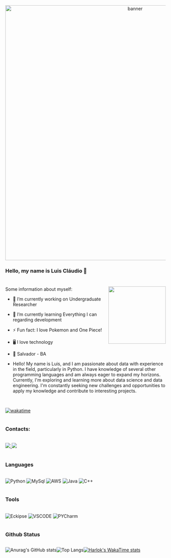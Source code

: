 <div align="center">
	<img alt="banner" width="800" src="https://i.pinimg.com/originals/8a/e8/26/8ae826dba6a224dba3e49bf045583254.gif">
</div>

### Hello, my name is Luis Cláudio 👋
#

<div >
Some information about myself: <img align="right" height="180em" src="https://64.media.tumblr.com/3892edcdc09979fbeb236984a023a0d4/tumblr_n2ggk0XKYZ1s1rd1xo1_400.gifv"> 
</div>

- 🔭 I’m currently working on Undergraduate Researcher
- 🌱 I’m currently learning Everything I can regarding development
- ⚡ Fun fact: I love Pokemon and One Piece!
- 🖥️ I love technology
- 📍 Salvador - BA

- Hello! My name is Luis, and I am passionate about data with experience in the field, particularly in Python. I have knowledge of several other programming languages and am always eager to expand my horizons. Currently, I'm exploring and learning more about data science and data engineering. I'm constantly seeking new challenges and opportunities to apply my knowledge and contribute to interesting projects.

<br>

[![wakatime](https://wakatime.com/badge/user/d723f998-331a-49da-8c6c-41d1696f45b1.svg)](https://wakatime.com/@d723f998-331a-49da-8c6c-41d1696f45b1)
#


### Contacts:
<br/>

<a href="https://www.linkedin.com/in/luis-claudioteixeira-/" target="_blank">
  <img src="https://img.shields.io/badge/LinkedIn-0077B5?style=for-the-badge&logo=linkedin&logoColor=white">
  </a> 
  <a href="mailto:lu.claudio14@hotmail.com">
  <img src="https://img.shields.io/badge/Gmail-D14836?style=for-the-badge&logo=gmail&logoColor=white">
  </a>
  
#

 ### Languages
 
 <div style="display: inlineblock"> <br/>
 <img aling="center" alt=Python src="https://img.shields.io/badge/Python-14354C?style=for-the-badge&logo=python&logoColor=white">
 <img aling="center" alt=MySql src="https://img.shields.io/badge/MySQL-00000F?style=for-the-badge&logo=mysql&logoColor=white">
  <img aling="center" alt=AWS src="https://img.shields.io/badge/Amazon_AWS-FF9900?style=for-the-badge&logo=amazonaws&logoColor=white">
  <img aling="center" alt=Java src="https://img.shields.io/badge/Java-ED8B00?style=for-the-badge&logo=openjdk&logoColor=white">
  <img aling="center" alt=C++ src="https://img.shields.io/badge/C%2B%2B-00599C?style=for-the-badge&logo=c%2B%2B&logoColor=white">

 #

 ### Tools
 
 <div style="display: inlineblock"> <br/>
 <img aling="center" alt=Eckipse src="https://img.shields.io/badge/Eclipse-2C2255?style=for-the-badge&logo=eclipse&logoColor=white">
 <img aling="center" alt=VSCODE src="https://img.shields.io/badge/Visual_Studio_Code-0078D4?style=for-the-badge&logo=visual%20studio%20code&logoColor=white">
 <img aling="center" alt=PYCharm src="https://img.shields.io/badge/PyCharm-000000.svg?&style=for-the-badge&logo=PyCharm&logoColor=white">

 #

 ### Github Status
 <div align="left" style="display:flex;flex-direction=row;justify-content=space-between;">

![Anurag's GitHub stats](https://github-readme-stats.vercel.app/api?username=LuisClaudioTeixeira&theme=dark&show_icons=true)

![Top Langs](https://github-readme-stats.vercel.app/api/top-langs/?username=LuisClaudioTeixeira&theme=dark&layout=compact)

[![Harlok's WakaTime stats](https://github-readme-stats.vercel.app/api/wakatime?username=luis_meianoite)](https://github.com/LuisClaudioTeixeira/github-readme-stats)

</div>

#
